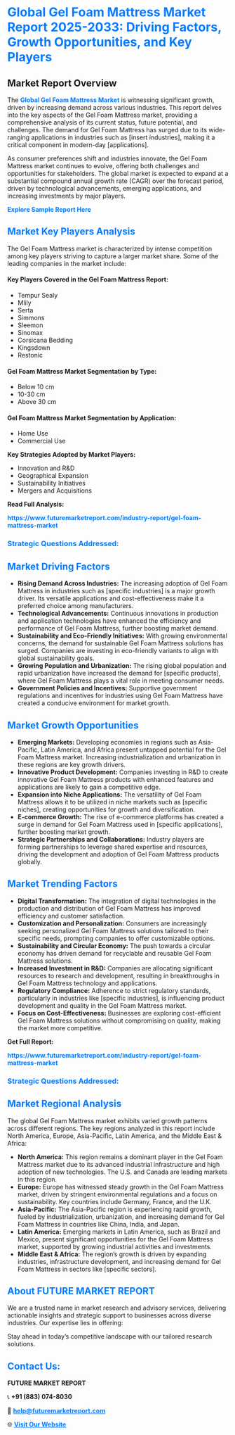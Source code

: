 <h1 style="color: #007BFF;">Global Gel Foam Mattress Market Report 2025-2033: Driving Factors, Growth Opportunities, and Key Players</h1>

<section id="overview">
<h2>Market Report Overview</h2>
<p>The <a href="https://www.futuremarketreport.com/industry-report/gel-foam-mattress-market" style="color: #007BFF; text-decoration: none;"><strong>Global Gel Foam Mattress Market</strong></a> is witnessing significant growth, driven by increasing demand across various industries. This report delves into the key aspects of the Gel Foam Mattress market, providing a comprehensive analysis of its current status, future potential, and challenges. The demand for Gel Foam Mattress has surged due to its wide-ranging applications in industries such as [insert industries], making it a critical component in modern-day [applications].</p>
<p>As consumer preferences shift and industries innovate, the Gel Foam Mattress market continues to evolve, offering both challenges and opportunities for stakeholders. The global market is expected to expand at a substantial compound annual growth rate (CAGR) over the forecast period, driven by technological advancements, emerging applications, and increasing investments by major players.</p>
</section>

<section id="overview">
<p><a href="https://www.futuremarketreport.com/request-sample/reportId=44213" style="color: #007BFF; text-decoration: none;"><strong>Explore Sample Report Here</strong></a></p>
</section>

<section id="key-players">
<h2 style="color: #007BFF;">Market Key Players Analysis</h2>
<p>The Gel Foam Mattress market is characterized by intense competition among key players striving to capture a larger market share. Some of the leading companies in the market include:</p>
<h4>Key Players Covered in the Gel Foam Mattress Report:</h4>
<ul><li>Tempur Sealy</li><li>Mlily</li><li>Serta</li><li>Simmons</li><li>Sleemon</li><li>Sinomax</li><li>Corsicana Bedding</li><li>Kingsdown</li><li>Restonic</li></ul>
<h4>Gel Foam Mattress Market Segmentation by Type:</h4>
<ul><li>Below 10 cm</li><li>10-30 cm</li><li>Above 30 cm</li></ul>

<h4>Gel Foam Mattress Market Segmentation by Application:</h4>
<ul><li>Home Use</li><li>Commercial Use</li></ul>
<p><strong>Key Strategies Adopted by Market Players:</strong></p>
<ul>
<li>Innovation and R&D</li>
<li>Geographical Expansion</li>
<li>Sustainability Initiatives</li>
<li>Mergers and Acquisitions</li>
</ul>
</section>

<section>
<p><strong>Read Full Analysis: </strong></p><a href="https://www.futuremarketreport.com/industry-report/gel-foam-mattress-market" style="color: #007BFF; text-decoration: none;"><strong>https://www.futuremarketreport.com/industry-report/gel-foam-mattress-market</strong></a>
<h3 style="color: #007BFF;">Strategic Questions Addressed:</h3>
</section>

<section id="driving-factors">
<h2 style="color: #007BFF;">Market Driving Factors</h2>
<ul>
<li><strong>Rising Demand Across Industries:</strong> The increasing adoption of Gel Foam Mattress in industries such as [specific industries] is a major growth driver. Its versatile applications and cost-effectiveness make it a preferred choice among manufacturers.</li>
<li><strong>Technological Advancements:</strong> Continuous innovations in production and application technologies have enhanced the efficiency and performance of Gel Foam Mattress, further boosting market demand.</li>
<li><strong>Sustainability and Eco-Friendly Initiatives:</strong> With growing environmental concerns, the demand for sustainable Gel Foam Mattress solutions has surged. Companies are investing in eco-friendly variants to align with global sustainability goals.</li>
<li><strong>Growing Population and Urbanization:</strong> The rising global population and rapid urbanization have increased the demand for [specific products], where Gel Foam Mattress plays a vital role in meeting consumer needs.</li>
<li><strong>Government Policies and Incentives:</strong> Supportive government regulations and incentives for industries using Gel Foam Mattress have created a conducive environment for market growth.</li>
</ul>
</section>

<section id="growth-opportunities">
<h2 style="color: #007BFF;">Market Growth Opportunities</h2>
<ul>
<li><strong>Emerging Markets:</strong> Developing economies in regions such as Asia-Pacific, Latin America, and Africa present untapped potential for the Gel Foam Mattress market. Increasing industrialization and urbanization in these regions are key growth drivers.</li>
<li><strong>Innovative Product Development:</strong> Companies investing in R&D to create innovative Gel Foam Mattress products with enhanced features and applications are likely to gain a competitive edge.</li>
<li><strong>Expansion into Niche Applications:</strong> The versatility of Gel Foam Mattress allows it to be utilized in niche markets such as [specific niches], creating opportunities for growth and diversification.</li>
<li><strong>E-commerce Growth:</strong> The rise of e-commerce platforms has created a surge in demand for Gel Foam Mattress used in [specific applications], further boosting market growth.</li>
<li><strong>Strategic Partnerships and Collaborations:</strong> Industry players are forming partnerships to leverage shared expertise and resources, driving the development and adoption of Gel Foam Mattress products globally.</li>
</ul>
</section>

<section id="trending-factors">
<h2 style="color: #007BFF;">Market Trending Factors</h2>
<ul>
<li><strong>Digital Transformation:</strong> The integration of digital technologies in the production and distribution of Gel Foam Mattress has improved efficiency and customer satisfaction.</li>
<li><strong>Customization and Personalization:</strong> Consumers are increasingly seeking personalized Gel Foam Mattress solutions tailored to their specific needs, prompting companies to offer customizable options.</li>
<li><strong>Sustainability and Circular Economy:</strong> The push towards a circular economy has driven demand for recyclable and reusable Gel Foam Mattress solutions.</li>
<li><strong>Increased Investment in R&D:</strong> Companies are allocating significant resources to research and development, resulting in breakthroughs in Gel Foam Mattress technology and applications.</li>
<li><strong>Regulatory Compliance:</strong> Adherence to strict regulatory standards, particularly in industries like [specific industries], is influencing product development and quality in the Gel Foam Mattress market.</li>
<li><strong>Focus on Cost-Effectiveness:</strong> Businesses are exploring cost-efficient Gel Foam Mattress solutions without compromising on quality, making the market more competitive.</li>
</ul>
</section>

<section>
<p><strong>Get Full Report: </strong></p><a href="https://www.futuremarketreport.com/industry-report/gel-foam-mattress-market" style="color: #007BFF; text-decoration: none;"><strong>https://www.futuremarketreport.com/industry-report/gel-foam-mattress-market</strong></a>
<h3 style="color: #007BFF;">Strategic Questions Addressed:</h3>
</section>


<section id="regional-analysis">
<h2 style="color: #007BFF;">Market Regional Analysis</h2>
<p>The global Gel Foam Mattress market exhibits varied growth patterns across different regions. The key regions analyzed in this report include North America, Europe, Asia-Pacific, Latin America, and the Middle East & Africa:</p>
<ul>
<li><strong>North America:</strong> This region remains a dominant player in the Gel Foam Mattress market due to its advanced industrial infrastructure and high adoption of new technologies. The U.S. and Canada are leading markets in this region.</li>
<li><strong>Europe:</strong> Europe has witnessed steady growth in the Gel Foam Mattress market, driven by stringent environmental regulations and a focus on sustainability. Key countries include Germany, France, and the U.K.</li>
<li><strong>Asia-Pacific:</strong> The Asia-Pacific region is experiencing rapid growth, fueled by industrialization, urbanization, and increasing demand for Gel Foam Mattress in countries like China, India, and Japan.</li>
<li><strong>Latin America:</strong> Emerging markets in Latin America, such as Brazil and Mexico, present significant opportunities for the Gel Foam Mattress market, supported by growing industrial activities and investments.</li>
<li><strong>Middle East & Africa:</strong> The region’s growth is driven by expanding industries, infrastructure development, and increasing demand for Gel Foam Mattress in sectors like [specific sectors].</li>
</ul>
</section>

<footer>
<h2 style="color: #007BFF;">About FUTURE MARKET REPORT</h2>
<p>We are a trusted name in market research and advisory services, delivering actionable insights and strategic support to businesses across diverse industries. Our expertise lies in offering:</p>

<p>Stay ahead in today’s competitive landscape with our tailored research solutions.</p>

<h2 style="color: #007BFF;">Contact Us:</h2>
<p><strong>FUTURE MARKET REPORT</strong></p>
<p>📞 <strong>+91 (883) 074-8030</strong></p>
<p>📧 <strong><a href="mailto:help@futuremarketreport.com" style="color: #007BFF;">help@futuremarketreport.com</a></strong></p>
<p>🌐 <strong><a href="https://www.futuremarketreport.com/" style="color: #007BFF;">Visit Our Website</a></strong></p>
</footer>